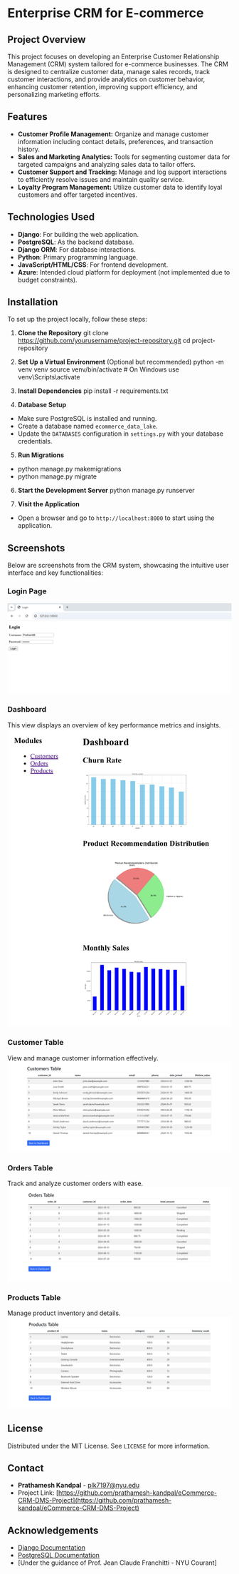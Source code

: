 # Enterprise CRM for E-commerce

## Project Overview
This project focuses on developing an Enterprise Customer Relationship Management (CRM) system tailored for e-commerce businesses. The CRM is designed to centralize customer data, manage sales records, track customer interactions, and provide analytics on customer behavior, enhancing customer retention, improving support efficiency, and personalizing marketing efforts.

## Features
- **Customer Profile Management:** Organize and manage customer information including contact details, preferences, and transaction history.
- **Sales and Marketing Analytics:** Tools for segmenting customer data for targeted campaigns and analyzing sales data to tailor offers.
- **Customer Support and Tracking:** Manage and log support interactions to efficiently resolve issues and maintain quality service.
- **Loyalty Program Management:** Utilize customer data to identify loyal customers and offer targeted incentives.

## Technologies Used
- **Django**: For building the web application.
- **PostgreSQL**: As the backend database.
- **Django ORM**: For database interactions.
- **Python**: Primary programming language.
- **JavaScript/HTML/CSS**: For frontend development.
- **Azure**: Intended cloud platform for deployment (not implemented due to budget constraints).

## Installation
To set up the project locally, follow these steps:

1. **Clone the Repository**
git clone https://github.com/yourusername/project-repository.git 
cd project-repository

2. **Set Up a Virtual Environment** (Optional but recommended)
python -m venv venv source venv/bin/activate # On Windows use venv\Scripts\activate

3. **Install Dependencies**
pip install -r requirements.txt

4. **Database Setup**
- Make sure PostgreSQL is installed and running.
- Create a database named `ecommerce_data_lake`.
- Update the `DATABASES` configuration in `settings.py` with your database credentials.

5. **Run Migrations**
- python manage.py makemigrations 
- python manage.py migrate

6. **Start the Development Server**
python manage.py runserver

7. **Visit the Application**
- Open a browser and go to `http://localhost:8000` to start using the application.

## Screenshots

Below are screenshots from the CRM system, showcasing the intuitive user interface and key functionalities:

### Login Page

![Login](screenshots/landing_page.png)

### Dashboard
This view displays an overview of key performance metrics and insights.
![Dashboard](screenshots/dashboard.png)

### Customer Table
View and manage customer information effectively.
![Customer Table](screenshots/customers.png)

### Orders Table
Track and analyze customer orders with ease.
![Orders Table](screenshots/orders.png)

### Products Table
Manage product inventory and details.
![Products Table](screenshots/products.png)

## License
Distributed under the MIT License. See `LICENSE` for more information.

## Contact
- **Prathamesh Kandpal** - [plk7197@nyu.edu](mailto:plk7197@nyu.edu)
- Project Link: [https://github.com/prathamesh-kandpal/eCommerce-CRM-DMS-Project](https://github.com/prathamesh-kandpal/eCommerce-CRM-DMS-Project)

## Acknowledgements
- [Django Documentation](https://docs.djangoproject.com/en/3.1/)
- [PostgreSQL Documentation](https://www.postgresql.org/docs/)
- [Under the guidance of Prof. Jean Claude Franchitti - NYU Courant]
